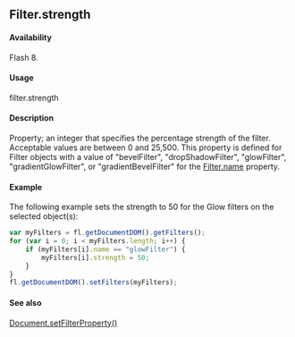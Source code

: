 ## Filter.strength

#### Availability

Flash 8.

#### Usage

filter.strength

#### Description

Property; an integer that specifies the percentage strength of the filter. Acceptable values are between 0 and 25,500. This property is defined for Filter objects with a value of "bevelFilter", "dropShadowFilter", "glowFilter", "gradientGlowFilter", or "gradientBevelFilter" for the [Filter.name](../Filter_object/Filter13.md) property.

#### Example

The following example sets the strength to 50 for the Glow filters on the selected object(s):

```javascript
var myFilters = fl.getDocumentDOM().getFilters();
for (var i = 0; i < myFilters.length; i++) {
    if (myFilters[i].name == "glowFilter") {
        myFilters[i].strength = 50;
    }
}
fl.getDocumentDOM().setFilters(myFilters);
```

#### See also

[Document.setFilterProperty()](../Document_object/Document520.md)
